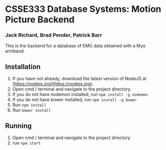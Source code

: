 # CSSE333 Database Systems: Motion Picture Backend
### Jack Richard, Brad Pender, Patrick Barr

This is the backend for a database of EMG data obtained with a Myo armband.


## Installation
1. If you have not already, download the latest version of NodeJS at [https://nodejs.org](https://nodejs.org).
2. Open cmd / terminal and navigate to the project directory.
3. If you do not have nodemon installed, run `npm install -g nodemon`
4. If you do not have bower installed, run `npm install -g bower`
5. Run `npm install`
6. Run `bower install`

## Running
1. Open cmd / terminal and navigate to the project directory
2. run `npm start`
